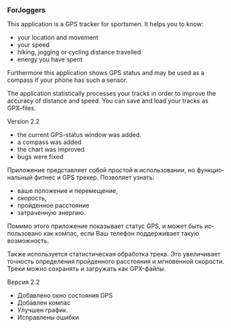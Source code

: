 <html>

<body lang="ru-RU" dir="ltr">
<font size="3" style="font-size: 12pt"><b>ForJoggers</b></font>

This application is a GPS tracker for sportsmen.
It helps you to know:
- your location and movement
- your speed
- hiking, jogging or cycling distance travelled
- energy you have spent

Furthermore this application shows GPS status and may be used as a compass if your phone has such a sensor.

The application statistically processes your tracks in order to improve the accuracy of distance and speed.
You can save and load your tracks as GPX-files.

Version 2.2
- the current GPS-status window was added.
- a compass was added
- the chart was improved
- bugs were fixed




Приложение представляет собой простой в использовании, но функциональный фитнес и GPS трекер. 
Позволяет узнать:
- ваше положение и  перемещение,
- скорость,
- пройденное расстояние
- затраченную энергию.

Помимо этого приложение показывает статус GPS,  и может быть использовано как компас, если Ваш телефон поддерживает такую возможность.

Также используется статистическая обработка трека. Это увеличивает точность определения пройденного расстояния и мгновенной скорости.
Треки можно сохранять и загружать как GPX-файлы.

Версия 2.2
- Добавлено окно состояния GPS
- Добавлен компас
- Улучшен график.
- Исправлены ошибки
</body>
</html>
